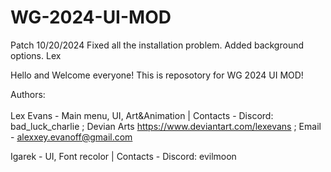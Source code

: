 # WG-2024-UI-MOD

Patch 10/20/2024 Fixed all the installation problem. Added background options. Lex

Hello and Welcome everyone! This is reposotory for WG 2024 UI MOD! <br />

Authors: <br/>                           
Lex Evans - Main menu, UI, Art&Animation | Contacts -  Discord: bad_luck_charlie ; Devian Arts https://www.deviantart.com/lexevans ; Email - alexxey.evanoff@gmail.com <br/>

Igarek    - UI, Font recolor             | Contacts - Discord: evilmoon <br/>
